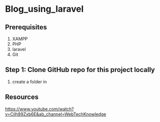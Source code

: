 # Blog_using_laravel

## Prerequisites

 1) XAMPP 
 2) PHP 
 3) laravel 
 4) Git


## Step 1: Clone GitHub repo for this project locally


  1) create a folder in 



## Resources
https://www.youtube.com/watch?v=Cjlh89Zxb6E&ab_channel=WebTechKnowledge
